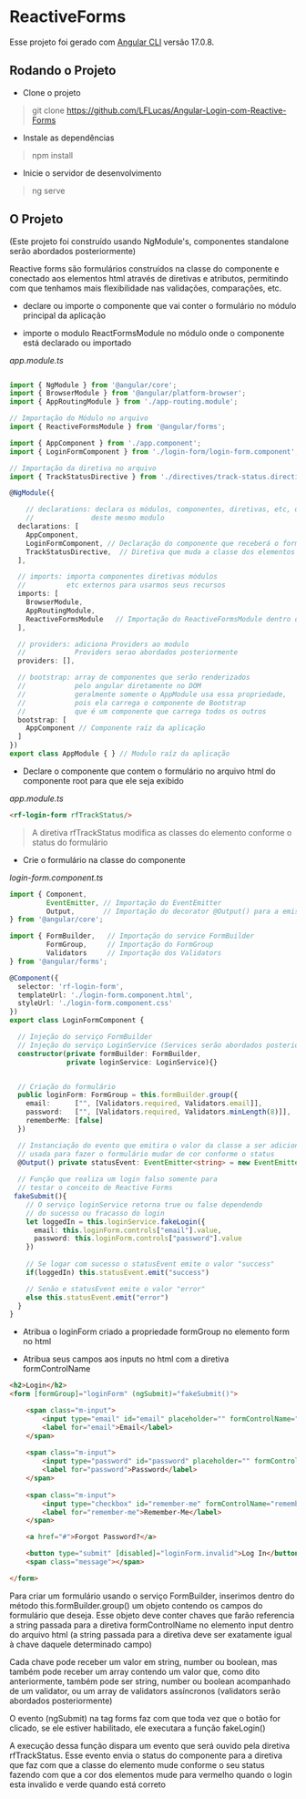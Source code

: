 # ReactiveForms

Esse projeto foi gerado com [Angular CLI](https://github.com/angular/angular-cli) versão 17.0.8.

## Rodando o Projeto

* Clone o projeto 
> git clone https://github.com/LFLucas/Angular-Login-com-Reactive-Forms

* Instale as dependências
> npm install

* Inicie o servidor de desenvolvimento
> ng serve


## O Projeto
(Este projeto foi construído usando NgModule's, componentes standalone serão abordados posteriormente)

Reactive forms são formulários construídos na classe do componente e conectado aos elementos html através de diretivas e atributos, permitindo com que tenhamos mais flexibilidade nas validações, comparações, etc.

* declare ou importe o componente que vai conter o formulário no módulo principal da aplicação

* importe o modulo ReactFormsModule no módulo onde o componente está declarado ou importado

*app.module.ts*
```typescript

import { NgModule } from '@angular/core';
import { BrowserModule } from '@angular/platform-browser';
import { AppRoutingModule } from './app-routing.module';

// Importação do Módulo no arquivo
import { ReactiveFormsModule } from '@angular/forms';

import { AppComponent } from './app.component';
import { LoginFormComponent } from './login-form/login-form.component';

// Importação da diretiva no arquivo
import { TrackStatusDirective } from './directives/track-status.directive';

@NgModule({

    // declarations: declara os módulos, componentes, diretivas, etc, que exitem dentro
    //              deste mesmo modulo
  declarations: [
    AppComponent,
    LoginFormComponent, // Declaração do componente que receberá o formulário
    TrackStatusDirective,  // Diretiva que muda a classe dos elementos conforme o status do formulário
  ],

  // imports: importa componentes diretivas módulos 
  //          etc externos para usarmos seus recursos
  imports: [
    BrowserModule,
    AppRoutingModule,
    ReactiveFormsModule   // Importação do ReactiveFormsModule dentro do módulo
  ],

  // providers: adiciona Providers ao modulo
  //            Providers serao abordados posteriormente
  providers: [],

  // bootstrap: array de componentes que serão renderizados 
  //            pelo angular diretamente no DOM 
  //            geralmente somente o AppModule usa essa propriedade,
  //            pois ela carrega o componente de Bootstrap
  //            que é um componente que carrega todos os outros
  bootstrap: [
    AppComponent // Componente raíz da aplicação
  ]
})
export class AppModule { } // Modulo raíz da aplicação

```

* Declare o componente que contem o formulário no arquivo html do componente root para que ele seja exibido

*app.module.ts*
```html
<rf-login-form rfTrackStatus/>  
```
> A diretiva rfTrackStatus modifica as classes do elemento conforme o status do formulário
* Crie o formulário na classe do componente 

*login-form.component.ts*
```typescript
import { Component, 
         EventEmitter, // Importação do EventEmitter 
         Output,       // Importação do decorator @Output() para a emissão do evento
} from '@angular/core';

import { FormBuilder,   // Importação do service FormBuilder
         FormGroup,     // Importação do FormGroup
         Validators     // Importação dos Validators
} from '@angular/forms';

@Component({
  selector: 'rf-login-form',
  templateUrl: './login-form.component.html',
  styleUrl: './login-form.component.css'
})
export class LoginFormComponent {

  // Injeção do serviço FormBuilder
  // Injeção do serviço LoginService (Services serão abordados posteriormente)
  constructor(private formBuilder: FormBuilder,
              private loginService: LoginService){}


  // Criação do formulário
  public loginForm: FormGroup = this.formBuilder.group({
    email:      ["", [Validators.required, Validators.email]],
    password:   ["", [Validators.required, Validators.minLength(8)]],
    rememberMe: [false]
  })

  // Instanciação do evento que emitira o valor da classe a ser adicionada no elemento
  // usada para fazer o formulário mudar de cor conforme o status
  @Output() private statusEvent: EventEmitter<string> = new EventEmitter<string>()
  
  // Função que realiza um login falso somente para
  // testar o conceito de Reactive Forms
 fakeSubmit(){
    // O serviço loginService retorna true ou false dependendo
    // do sucesso ou fracasso do login
    let loggedIn = this.loginService.fakeLogin({ 
      email: this.loginForm.controls["email"].value,
      password: this.loginForm.controls["password"].value 
    })
    
    // Se logar com sucesso o statusEvent emite o valor "success"
    if(loggedIn) this.statusEvent.emit("success") 

    // Senão e statusEvent emite o valor "error"
    else this.statusEvent.emit("error")
  }
}

```

* Atribua o loginForm criado a propriedade formGroup no elemento form no html

* Atribua seus campos aos inputs no html com a diretiva formControlName

```html
<h2>Login</h2>
<form [formGroup]="loginForm" (ngSubmit)="fakeSubmit()">

    <span class="m-input">
        <input type="email" id="email" placeholder="" formControlName="email"> 
        <label for="email">Email</label>
    </span>
    
    <span class="m-input">
        <input type="password" id="password" placeholder="" formControlName="password"> 
        <label for="password">Password</label>
    </span>
    
    <span class="m-input">
        <input type="checkbox" id="remember-me" formControlName="rememberMe"> 
        <label for="remember-me">Remember-Me</label>
    </span>

    <a href="#">Forgot Password?</a>

    <button type="submit" [disabled]="loginForm.invalid">Log In</button>
    <span class="message"></span>

</form>
```

Para criar um formulário usando o serviço FormBuilder, inserimos dentro do método
this.formBuilder.group() um objeto contendo os campos do formulário que deseja. Esse objeto deve conter chaves que farão referencia a string passada para a diretiva formControlName no elemento input dentro do arquivo html (a string passada para a diretiva deve ser exatamente igual à chave daquele determinado campo)

Cada chave pode receber um valor em string, number ou boolean, mas também pode receber um array contendo um valor que, como dito anteriormente, também pode ser string, number ou boolean acompanhado de um validator, ou um array de validators assíncronos (validators serão abordados posteriormente) 

O evento (ngSubmit) na tag forms faz com que toda vez que o botão for clicado, se ele estiver habilitado, ele executara a função fakeLogin()

A execução dessa função dispara um evento que será ouvido pela diretiva rfTrackStatus. Esse evento envia o status do componente para a diretiva que faz com que a classe do elemento mude conforme o seu status fazendo com que a cor dos elementos mude para vermelho quando o login esta invalido e verde quando está correto